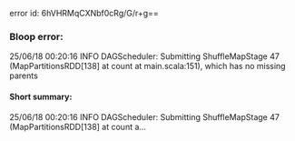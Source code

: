 error id: 6hVHRMqCXNbf0cRg/G/r+g==
### Bloop error:

25/06/18 00:20:16 INFO DAGScheduler: Submitting ShuffleMapStage 47 (MapPartitionsRDD[138] at count at main.scala:151), which has no missing parents
#### Short summary: 

25/06/18 00:20:16 INFO DAGScheduler: Submitting ShuffleMapStage 47 (MapPartitionsRDD[138] at count a...